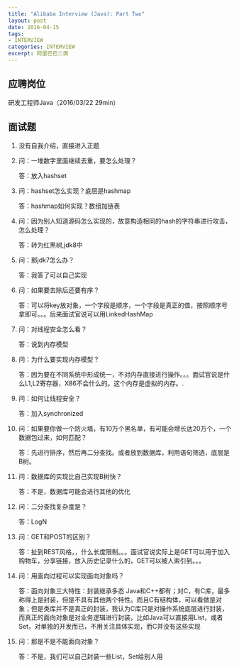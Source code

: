 ```yaml
---
title: "Alibaba Interview (Java): Part Two"
layout: post
date: 2016-04-15
tags:
- INTERVIEW
categories: INTERVIEW
excerpt: 阿里巴巴二面
---
```


## 应聘岗位

研发工程师Java（2016/03/22 29min）

## 面试题

1. 没有自我介绍，直接进入正题

2. 问：一堆数字里面继续去重，要怎么处理？

   答：放入hashset

3. 问：hashset怎么实现？底层是hashmap

   答：hashmap如何实现？数组加链表

4. 问：因为别人知道源码怎么实现的，故意构造相同的hash的字符串进行攻击，怎么处理？

   答：转为红黑树,jdk8中

5. 问：那jdk7怎么办？

   答：我答了可以自己实现

6. 问：如果要去除后还要有序？

   答：可以将key放对象，一个字段是顺序，一个字段是真正的值，按照顺序号拿即可。。。后来面试官说可以用LinkedHashMap

7. 问：对线程安全怎么看？

   答：说到内存模型

8. 问：为什么要实现内存模型？

   答：因为要在不同系统中形成统一，不对内存直接进行操作。。。面试官说是什么L1,L2寄存器，X86不会什么的。这个内存是虚拟的内存。.

9. 问：如何让线程安全？

   答：加入synchronized

10. 问：如果要你做一个防火墙，有10万个黑名单，有可能会增长达20万个，一个数据包过来，如何匹配？

    答：先进行排序，然后再二分查找。或者放到数据库，利用语句筛选，底层是B树。

11. 问：数据库的实现比自己实现B树快？

    答：不是，数据库可能会进行其他的优化

12. 问：二分查找复杂度是？

    答：LogN

13. 问：GET和POST的区别？

    答：扯到REST风格，，什么长度限制。。。面试官说实际上是GET可以用于加入购物车，分享链接，放入历史记录什么的，GET可以被人索引到。。。

14. 问：用面向过程可以实现面向对象吗？

    答：面向对象三大特性：封装继承多态
	Java和C++都有；对C，有C库，最多称得上是封装，但是不具有其他两个特性。而且C有结构体，可以看做是对象；但是类库并不是真正的封装，我认为C库只是对操作系统底层进行封装，而真正的面向对象是对业务逻辑进行封装，比如Java可以直接用List，或者Set，对单独的开发而已，不用关注具体实现，而C并没有这些实现

15. 问：那是不是不能面向对象？

    答：不是，我们可以自己封装一些List，Set给别人用


